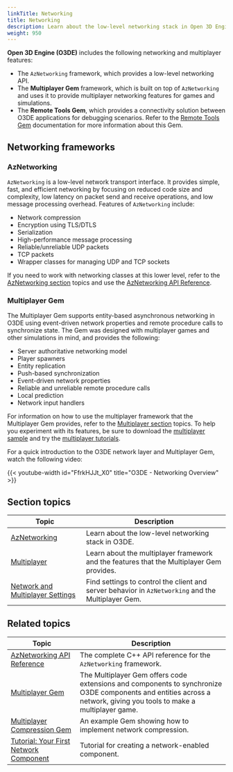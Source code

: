 ```yaml
---
linkTitle: Networking
title: Networking
description: Learn about the low-level networking stack in Open 3D Engine (O3DE) and the Multiplayer Gem that uses it to provide multiplayer features in games and simulations.
weight: 950
---
```


**Open 3D Engine (O3DE)** includes the following networking and multiplayer features:

* The `AzNetworking` framework, which provides a low-level networking API.
* The **Multiplayer Gem** framework, which is built on top of `AzNetworking` and uses it to provide multiplayer networking features for games and simulations.
* The **Remote Tools Gem**, which provides a connectivity solution between O3DE applications for debugging scenarios. Refer to the [Remote Tools Gem](/docs/user-guide/gems/reference/debug/remote-tools/) documentation for more information about this Gem.

## Networking frameworks

### AzNetworking

`AzNetworking` is a low-level network transport interface. It provides simple, fast, and efficient networking by focusing on reduced code size and complexity, low latency on packet send and receive operations, and low message processing overhead. Features of `AzNetworking` include:

* Network compression
* Encryption using TLS/DTLS
* Serialization
* High-performance message processing
* Reliable/unreliable UDP packets
* TCP packets
* Wrapper classes for managing UDP and TCP sockets

If you need to work with networking classes at this lower level, refer to the [AzNetworking section](aznetworking/) topics and use the [AzNetworking API Reference](/docs/api/frameworks/aznetworking/annotated.html).

### Multiplayer Gem

The Multiplayer Gem supports entity-based asynchronous networking in O3DE using event-driven network properties and remote procedure calls to synchronize state. The Gem was designed with multiplayer games and other simulations in mind, and provides the following:

* Server authoritative networking model
* Player spawners
* Entity replication
* Push-based synchronization
* Event-driven network properties
* Reliable and unreliable remote procedure calls
* Local prediction
* Network input handlers

For information on how to use the multiplayer framework that the Multiplayer Gem provides, refer to the [Multiplayer section](multiplayer/) topics. To help you experiment with its features, be sure to download the [multiplayer sample](https://github.com/o3de/o3de-multiplayersample#readme) and try the [multiplayer tutorials](/docs/learning-guide/tutorials/multiplayer/).

For a quick introduction to the O3DE network layer and Multiplayer Gem, watch the following video:

{{< youtube-width id="FfrkHJJt_X0" title="O3DE - Networking Overview" >}}

## Section topics

| Topic | Description |
|---|---|
| [AzNetworking](aznetworking/) | Learn about the low-level networking stack in O3DE. |
| [Multiplayer](multiplayer/) | Learn about the multiplayer framework and the features that the Multiplayer Gem provides. |
| [Network and Multiplayer Settings](./settings) | Find settings to control the client and server behavior in `AzNetworking` and the Multiplayer Gem. |

## Related topics

| Topic | Description |
|---|---|
| [AzNetworking API Reference](/docs/api/frameworks/aznetworking/annotated.html) | The complete C++ API reference for the `AzNetworking` framework. |
| [Multiplayer Gem](/docs/user-guide/gems/reference/multiplayer/multiplayer-gem) | The Multiplayer Gem offers code extensions and components to synchronize O3DE components and entities across a network, giving you tools to make a multiplayer game. |
| [Multiplayer Compression Gem](/docs/user-guide/gems/reference/multiplayer/multiplayer-compression) | An example Gem showing how to implement network compression. |
| [Tutorial: Your First Network Component](/docs/learning-guide/tutorials/multiplayer/first-multiplayer-component/) | Tutorial for creating a network-enabled component. |
